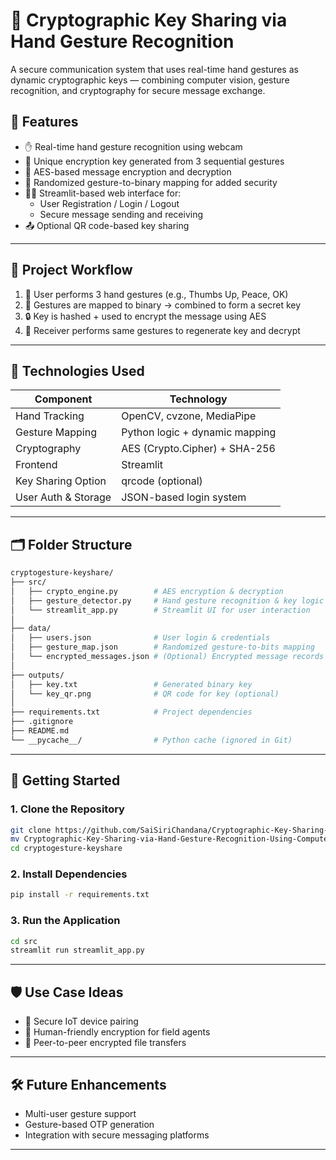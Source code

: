 # 🔐 Cryptographic Key Sharing via Hand Gesture Recognition

A secure communication system that uses real-time hand gestures as dynamic cryptographic keys — combining computer vision, gesture recognition, and cryptography for secure message exchange.

## 📌 Features

- ✋ Real-time hand gesture recognition using webcam
- 🔑 Unique encryption key generated from 3 sequential gestures
- 🔐 AES-based message encryption and decryption
- 🔄 Randomized gesture-to-binary mapping for added security
- 🧑‍💻 Streamlit-based web interface for:
  - User Registration / Login / Logout
  - Secure message sending and receiving
- 📤 Optional QR code-based key sharing

---

## 🎯 Project Workflow

1. 🎥 User performs 3 hand gestures (e.g., Thumbs Up, Peace, OK)
2. 🧠 Gestures are mapped to binary → combined to form a secret key
3. 🔒 Key is hashed + used to encrypt the message using AES
4. 🔐 Receiver performs same gestures to regenerate key and decrypt

---

## 🔧 Technologies Used

| Component           | Technology                     |
|--------------------|---------------------------------|
| Hand Tracking       | OpenCV, cvzone, MediaPipe       |
| Gesture Mapping     | Python logic + dynamic mapping  |
| Cryptography        | AES (Crypto.Cipher) + SHA-256   |
| Frontend            | Streamlit                       |
| Key Sharing Option  | qrcode (optional)               |
| User Auth & Storage | JSON-based login system         |

---

## 🗂️ Folder Structure

```bash
cryptogesture-keyshare/
├── src/
│   ├── crypto_engine.py        # AES encryption & decryption
│   ├── gesture_detector.py     # Hand gesture recognition & key logic
│   └── streamlit_app.py        # Streamlit UI for user interaction
│
├── data/
│   ├── users.json              # User login & credentials
│   ├── gesture_map.json        # Randomized gesture-to-bits mapping
│   └── encrypted_messages.json # (Optional) Encrypted message records
│
├── outputs/
│   ├── key.txt                 # Generated binary key
│   └── key_qr.png              # QR code for key (optional)
│
├── requirements.txt            # Project dependencies
├── .gitignore
├── README.md
└── __pycache__/                # Python cache (ignored in Git)


```
---
## 🚀 Getting Started

### 1. Clone the Repository

```bash
git clone https://github.com/SaiSiriChandana/Cryptographic-Key-Sharing-via-Hand-Gesture-Recognition-Using-Computer-Vision.git
mv Cryptographic-Key-Sharing-via-Hand-Gesture-Recognition-Using-Computer-Vision cryptogesture-keyshare
cd cryptogesture-keyshare

```
### 2. Install Dependencies
```bash
pip install -r requirements.txt
```
### 3. Run the Application
```bash
cd src
streamlit run streamlit_app.py
```

---
## 🛡️ Use Case Ideas
- 🔐 Secure IoT device pairing
- 🧠 Human-friendly encryption for field agents
- 👥 Peer-to-peer encrypted file transfers

---

## 🛠️ Future Enhancements

- Multi-user gesture support
- Gesture-based OTP generation
- Integration with secure messaging platforms
---




